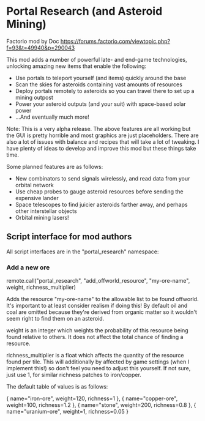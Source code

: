 # Portal Research (and Asteroid Mining)

Factorio mod by Doc
https://forums.factorio.com/viewtopic.php?f=93&t=49940&p=290043

This mod adds a number of powerful late- and end-game technologies, unlocking amazing new items that enable the following:

* Use portals to teleport yourself (and items) quickly around the base
* Scan the skies for asteroids containing vast amounts of resources
* Deploy portals remotely to asteroids so you can travel there to set up a mining outpost
* Power your asteroid outputs (and your suit) with space-based solar power
* ...And eventually much more!

Note: This is a very alpha release. The above features are all working but the GUI is pretty horrible and most graphics are just placeholders. There are also a lot of issues with balance and recipes that will take a lot of tweaking. I have plenty of ideas to develop and improve this mod but these things take time.

Some planned features are as follows:

* New combinators to send signals wirelessly, and read data from your orbital network
* Use cheap probes to gauge asteroid resources before sending the expensive lander
* Space telescopes to find juicier asteroids farther away, and perhaps other interstellar objects
* Orbital mining lasers!

## Script interface for mod authors

All script interfaces are in the "portal_research" namespace:

### Add a new ore

  remote.call("portal_research", "add_offworld_resource", "my-ore-name", weight, richness_multiplier)

Adds the resource "my-ore-name" to the allowable list to be found offworld. It's important to at least consider realism if doing this! By default oil and coal are omitted because they're derived from organic matter so it wouldn't seem right to find them on an asteroid.

weight is an integer which weights the probability of this resource being found relative to others. It does not affect the total chance of finding a resource.

richness_multiplier is a float which affects the quantity of the resource found per tile. This will additionally by affected by game settings (when I implement this!) so don't feel you need to
adjust this yourself. If not sure, just use 1, for similar richness patches to iron/copper.

The default table of values is as follows:

  { name="iron-ore",  weight=120,  richness=1 },
  { name="copper-ore", weight=100, richness=1.2 },
  { name="stone", weight=200, richness=0.8 },
  { name="uranium-ore", weight=1, richness=0.05 }
